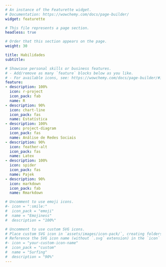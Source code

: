 ```yaml
---
# An instance of the Featurette widget.
# Documentation: https://wowchemy.com/docs/page-builder/
widget: featurette

# This file represents a page section.
headless: true

# Order that this section appears on the page.
weight: 30

title: Habilidades
subtitle:

# Showcase personal skills or business features.
# - Add/remove as many `feature` blocks below as you like.
# - For available icons, see: https://wowchemy.com/docs/page-builder/#icons
feature:
- description: 100%
  icon: r-project
  icon_pack: fab
  name: R
- description: 90%
  icon: chart-line
  icon_pack: fas
  name: Estatística
- description: 100%
  icon: project-diagram
  icon_pack: fas
  name: Análise de Redes Sociais
- description: 90%
  icon: feather-alt
  icon_pack: fas
  name: Latex
- description: 100%
  icon: spider
  icon_pack: fas
  name: Pajek
- description: 90%
  icon: markdown
  icon_pack: fab
  name: Rmarkdown

# Uncomment to use emoji icons.
#- icon = ":smile:"
#  icon_pack = "emoji"
#  name = "Emojiness"
#  description = "100%"  

# Uncomment to use custom SVG icons.
# Place custom SVG icon in `assets/images/icon-pack/`, creating folders if necessary.
# Reference the SVG icon name (without `.svg` extension) in the `icon` field.
#- icon = "your-custom-icon-name"
#  icon_pack = "custom"
#  name = "Surfing"
#  description = "90%"
---
```

